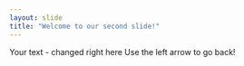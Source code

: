 ```yaml
---
layout: slide
title: "Welcome to our second slide!"
---
```

Your text - changed right here
Use the left arrow to go back!

